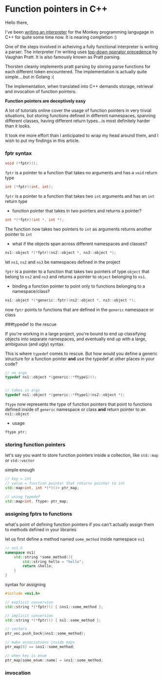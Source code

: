 # Function pointers in C++

Hello there,

I've been [writing an interpreter](https://interpreterbook.com) for the Monkey programming langugage in C++ for quite some time now. It is nearing completion :)

One of the steps involved in acheiving a fully functional interpreter is writing a parser. The interpreter I'm writing uses [top-down operator precedence](https://tdop.github.io/) by Vaughan Pratt. It is also famously known as Pratt parsing.

Thorsten cleanly implements pratt parsing by storing parse functions for each different token encountered. The implementation is actually quite simple....but in Golang :(

The implementation, when translated into C++ demands storage, retrieval and invocation of function pointers. 

**Function pointers are deceptively easy**

A lot of tutorials online cover the usage of function pointers in very trivial situations, but storing functions defined in different namespaces, spanning different classes, having different return types...is most definitely harder than it looks.

It took me more effort than I anticipated to wrap my head around them, and I wish to put my findings in this article.

### fptr syntax

```c++
void (*fptr)();
```
`fptr` is a pointer to a function that takes no arguments and has a `void` return type

```c++
int (*fptr)(int, int);
```
`fptr` is a pointer to a function that takes two `int` arguments and has an `int` return type

- function pointer that takes in two pointers and returns a pointer?

```c++
int *(*fptr)(int *, int *);
```
The function now takes two pointers to `int`  as arguments returns another pointer to `int`

- what if the objects span across different namespaces and classes?

```c++
ns1::object *(*fptr)(ns2::object *, ns3::object *);
```
let `ns1`, `ns2` and `ns3` be namespaces defined in the project

`fptr` is a pointer to a function that takes two pointers of type `object` that belong to `ns2` and `ns3` and returns a pointer to `object` belonging to `ns1`.

- binding a function pointer to point only to functions belonging to a namespace/class?


```c++
ns1::object *(*generic::fptr)(ns2::object *, ns3::object *);
```

now `fptr` points to functions that are defined in the `generic` namespace or class



###typedef to the rescue

If you're working in a large project, you're bound to end up classifying objects into separate namespaces, and eventually end up with a large, ambiguous (and ugly) syntax.

This is where `typedef` comes to rescue. But how would you define a generic structure for a function pointer **and** use the typedef at other places in your code?

```c++
// no args
typedef ns1::object *(generic::*ftype1)();


// takes in args
typedef ns1::object *(generic::*ftype1)(ns2::object *);
```

`ftype` now represents the type of function pointers that point to functions defined inside of `generic` namespace or class **and** return pointer to an `ns1::object`

- usage

```c++
ftype ptr;
```

### storing function pointers

let's say you want to store function pointers inside a collection, like `std::map` or `std::vector`

simple enough

```c++
// key = int
// value = function pointer that returns pointer to int
std::map<int, int *(*)()> ptr_map; 

// using typedef
std::map<int, ftype> ptr_map; 
```

### assigning fptrs to functions

what's point of defining function pointers if you can't actually assign them to methods defined in your libraries

let us first define a method named `some_method` inside namespace `ns1`

```c++
// ns1.h
namespace ns1{
    std::string *some_method(){
        std::string hello = "hello";
        return &hello;
    }
}
```

syntax for assigning 

```c++
#include <ns1.h>

// explicit conversion
std::string *(*fptr)() { &ns1::some_method };

// implicit conversion
std::string *(*fptr)() { ns1::some_method };

// vectors
ptr_vec.push_back(&ns1::some_method);

// make associations inside maps
ptr_map[0] == &ns1::some_method;

// when key is enum
ptr_map[some_enum::name] = &ns1::some_method;
```

### invocation










